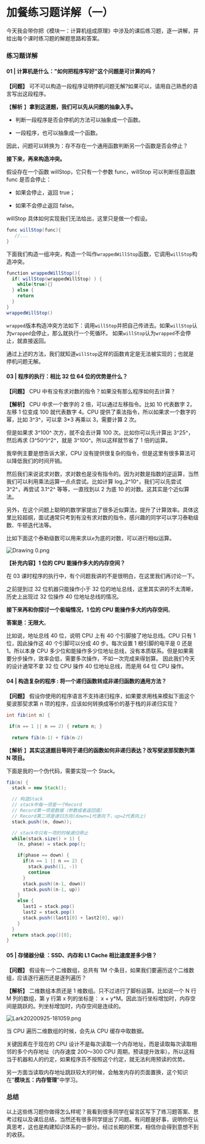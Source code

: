 # 加餐练习题详解（一）

今天我会带你把《模块一：计算机组成原理》中涉及的课后练习题，逐一讲解，并给出每个课时练习题的解题思路和答案。

### 练习题详解

#### 01 \| 计算机是什么："如何把程序写好"这个问题是可计算的吗？

**【问题】** 可不可以构造一段程序证明停机问题无解?如果可以，请用自己熟悉的语言写出这段程序。

【**解析** 】**拿到这道题，我们可以先从问题的抽象入手。**

* 判断一段程序是否会停机的方法可以抽象成一个函数。

* 一段程序，也可以抽象成一个函数。

因此，问题可以转换为：存不存在一个通用函数判断另一个函数是否会停止？

**接下来，再来构造冲突。**

假设存在一个函数 willStop，它只有一个参数 func，willStop 可以判断任意函数 func 是否会停止：

* 如果会停止，返回 true；

* 如果不会停止返回 false。

willStop 具体如何实现我们无法给出，这里只是做一个假设。

```java
func willStop(func){
   //...
}
```

下面我们构造一组冲突，构造一个叫作`wrappedWillStop`函数，它调用`willStop`构造冲突。

```java
function wrappedWillStop(){
  if( willStop(wrappedWillStop) ) {
    while(true){}
  } else {
    return
  }
}
wrappedWillStop()
```

`wrapped`版本构造冲突方法如下：调用`willStop`并把自己传进去。如果`willStop`认为`wrapped`会停止，那么就执行一个死循环。 如果`willStop`认为`wrapped`不会停止，就直接返回。

通过上述的方法，我们就知道`willStop`这样的函数肯定是无法被实现的；也就是停机问题无解。

#### 03 \| 程序的执行：相比 32 位 64 位的优势是什么？

**【问题】** CPU 中有没有求对数的指令？如果没有那么程序如何去计算？

**【解析】** CPU 中求一个数字的 2 倍，可以通过左移指令。比如 10 代表数字 2，左移 1 位变成 100 就代表数字 4。CPU 提供了乘法指令，所以如果求一个数字的幂，比如 3^3^，可以拿 3\*3 再乘以 3，需要计算 2 次。

但是如果求 3^100^ 次方，就不会去计算 100 次。比如你可以先计算出 3^25^，然后再求 (3^50^)^2^，就是 3^100^。所以这样就节省了 1 倍的运算。

我举例主要是想告诉大家，CPU 没有提供很复杂的指令，但是这里有很多算法可以降低我们的时间开销。

然后我们来说说求对数，求对数也是没有指令的。因为对数是指数的逆运算，当然我们可以利用乘法运算一点点尝试。比如计算 log_2^10^，我们可以先尝试 3^2^，再尝试 3.1^2^ 等等，一直找到以 2 为底 10 的对数。这其实是个近似算法。

另外，在这个问题上聪明的数学家提出了很多近似算法，提升了计算效率。具体这里比较超纲，面试通常只考到有没有求对数的指令，感兴趣的同学可以学习泰勒级数、牛顿迭代法等。

比如下面这个泰勒级数可以用来求以`e`为底的对数，可以进行相似运算。


<Image alt="Drawing 0.png" src="https://s0.lgstatic.com/i/image/M00/57/F6/Ciqc1F9twiuAbp_aAAAe6lkGtXY531.png"/> 


**【补充内容】1 位的 CPU 能操作多大的内存空间？**

在 03 课时程序的执行中，有个问题我讲的不是很明白，在这里我们再讨论一下。

之前提到过 32 位机器只能操作小于 32 位的地址总线，这里其实讲的不太清晰，历史上出现过 32 位操作 40 位地址总线的情况。

**接下来再和你探讨一个极端情况，1 位的 CPU 能操作多大的内存空间**。

**答案是：无限大**。

比如说，地址总线 40 位，说明 CPU 上有 40 个引脚接了地址总线。CPU 只有 1 位，因此操作这 40 个引脚可以分成 40 步。每次设置 1 根引脚的电平是 0 还是 1。所以本身 CPU 多少位和能操作多少位地址总线，没有本质联系。但是如果需要分步操作，效率会低，需要多次操作，不如一次完成来得划算。 因此我们今天的设计通常不拿 32 位 CPU 操作 40 位地址总线，而是用 64 位 CPU 操作。

#### 04 \| 构造复杂的程序 : 将一个递归函数转成非递归函数的通用方法？

**【问题】** 假设你使用的程序语言不支持递归程序，如果要求用栈来模拟下面这个斐波那契求第 n 项的程序，应该如何转换成等价的基于栈的非递归实现？

```java
int fib(int n) {

 if(n == 1 || n == 2) { return n; }
 
  return fib(n-1) + fib(n-2)
```

【**解析** 】**其实这道题目等同于递归的函数如何非递归表达？改写斐波那契数列第 N 项目。**

下面是我的一个伪代码，需要实现一个 Stack。

```java
fib(n) {
  stack = new Stack();

  // 构造Stack
  // stack中每一项是一个Record
  // Record第一项是数据（参数或者返回值）
  // Record第二项是递归方向(down=1代表向下，up=2代表向上)
  stack.push((n, down));

  // stack中只有一项的时候递归停止
  while(stack.size() > 1) {
    (n, phase) = stack.pop();

    if(phase == down) {
      if(n == 1 || n == 2) {
        stack.push((1, -))
        continue
      }
      stack.push((n-1, down))
      stack.push((n-1, up))
    }
    else {
      last1 = stack.pop()
      last2 = stack.pop()
      stack.push((last1[0] + last2[0], up))
    }
  }
  return stack.pop()[0];
}
```

#### 05 \| 存储器分级 ：SSD、内存和 L1 Cache 相比速度差多少倍？

**【问题】** 假设有一个二维数组，总共有 1M 个条目，如果我们要遍历这个二维数组，应该逐行遍历还是逐列遍历？

**【解析】** 二维数组本质还是 1 维数组。只不过进行了脚标运算。比如说一个 N 行 M 列的数组，第 y 行第 x 列的坐标是： x + y\*M。因此当行坐标增加时，内存空间是跳跃的。列坐标增加时，内存空间是连续的。


<Image alt="Lark20200925-181059.png" src="https://s0.lgstatic.com/i/image/M00/57/F6/Ciqc1F9twnCAUTt4AACDLWAQvC4277.png"/> 


当 CPU 遍历二维数组的时候，会先从 CPU 缓存中取数据。

关键因素在于现在的 CPU 设计不是每次读取一个内存地址，而是读取每次读取相邻的多个内存地址（内存速度 200～300 CPU 周期，预读提升效率）。所以这相当于机器和人的约定，如果程序员不按照这个约定，就无法利用预读的优势。

另一方面当读取内存地址跳跃较大的时候，会触发内存的页面置换，这个知识在"**模块五：内存管理**"中学习。

### 总结

以上这些练习题你做得怎么样呢？我看到很多同学在留言区写下了练习题答案、思考过程以及课后总结，当然还有很多同学提出了问题。有问题是好事，说明你在认真思考，这也是构建知识体系的一部分。经过长期的积累，相信你会得到意想不到的收获。

